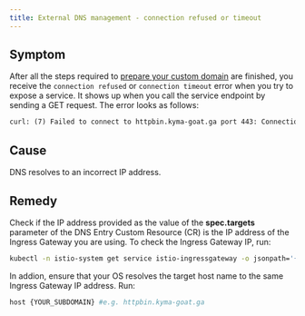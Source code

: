 ```yaml
---
title: External DNS management - connection refused or timeout
---
```


## Symptom

After all the steps required to [prepare your custom domain](../../03-tutorials/00-api-exposure/apix-01-own-domain.md) are finished, you receive the `connection refused` or `connection timeout` error when you try to expose a service. It shows up when you call the service endpoint by sending a GET request. The error looks as follows:

```txt
curl: (7) Failed to connect to httpbin.kyma-goat.ga port 443: Connection refused
```

## Cause

DNS resolves to an incorrect IP address.

## Remedy

Check if the IP address provided as the value of the **spec.targets** parameter of the DNS Entry Custom Resource (CR) is the IP address of the Ingress Gateway you are using. To check the Ingress Gateway IP, run:

```bash
kubectl -n istio-system get service istio-ingressgateway -o jsonpath='{.status.loadBalancer.ingress[0].ip}'`
```

In addion, ensure that your OS resolves the target host name to the same Ingress Gateway IP address.
Run:

```bash
host {YOUR_SUBDOMAIN} #e.g. httpbin.kyma-goat.ga
```
